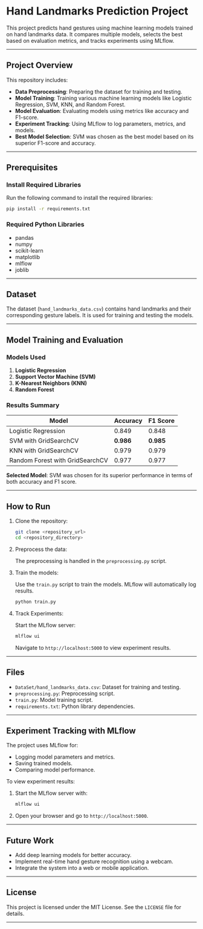 # Hand Landmarks Prediction Project

This project predicts hand gestures using machine learning models trained on hand landmarks data. It compares multiple models, selects the best based on evaluation metrics, and tracks experiments using MLflow.

---

## Project Overview

This repository includes:

* **Data Preprocessing**: Preparing the dataset for training and testing.
* **Model Training**: Training various machine learning models like Logistic Regression, SVM, KNN, and Random Forest.
* **Model Evaluation**: Evaluating models using metrics like accuracy and F1-score.
* **Experiment Tracking**: Using MLflow to log parameters, metrics, and models.
* **Best Model Selection**: SVM was chosen as the best model based on its superior F1-score and accuracy.

---

## Prerequisites

### Install Required Libraries

Run the following command to install the required libraries:

```bash
pip install -r requirements.txt
```

### Required Python Libraries

* pandas
* numpy
* scikit-learn
* matplotlib
* mlflow
* joblib

---

## Dataset

The dataset (`hand_landmarks_data.csv`) contains hand landmarks and their corresponding gesture labels. It is used for training and testing the models.

---

## Model Training and Evaluation

### Models Used

1. **Logistic Regression**
2. **Support Vector Machine (SVM)**
3. **K-Nearest Neighbors (KNN)**
4. **Random Forest**

### Results Summary

| Model                           | Accuracy  | F1 Score  |
| ------------------------------- | --------- | --------- |
| Logistic Regression             | 0.849     | 0.848     |
| SVM with GridSearchCV           | **0.986** | **0.985** |
| KNN with GridSearchCV           | 0.979     | 0.979     |
| Random Forest with GridSearchCV | 0.977     | 0.977     |

**Selected Model**: SVM was chosen for its superior performance in terms of both accuracy and F1 score.

---

## How to Run

1. Clone the repository:

   ```bash
   git clone <repository_url>
   cd <repository_directory>
   ```

2. Preprocess the data:

   The preprocessing is handled in the `preprocessing.py` script.

3. Train the models:

   Use the `train.py` script to train the models. MLflow will automatically log results.

   ```bash
   python train.py
   ```

4. Track Experiments:

   Start the MLflow server:

   ```bash
   mlflow ui
   ```

   Navigate to `http://localhost:5000` to view experiment results.

---

## Files

* `DataSet/hand_landmarks_data.csv`: Dataset for training and testing.
* `preprocessing.py`: Preprocessing script.
* `train.py`: Model training script.
* `requirements.txt`: Python library dependencies.

---

## Experiment Tracking with MLflow

The project uses MLflow for:

* Logging model parameters and metrics.
* Saving trained models.
* Comparing model performance.

To view experiment results:

1. Start the MLflow server with:

   ```bash
   mlflow ui
   ```

2. Open your browser and go to `http://localhost:5000`.

---

## Future Work

* Add deep learning models for better accuracy.
* Implement real-time hand gesture recognition using a webcam.
* Integrate the system into a web or mobile application.

---

## License

This project is licensed under the MIT License. See the `LICENSE` file for details.

---

